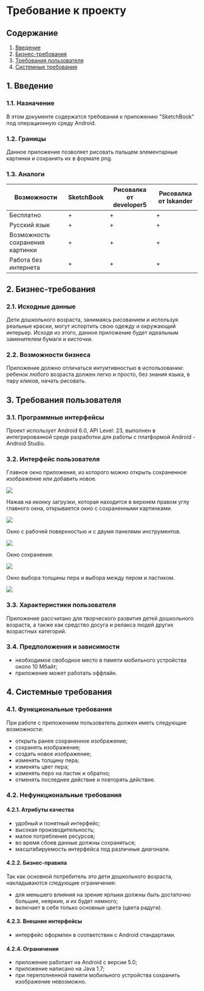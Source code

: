 # Требование к проекту
## Содержание
1. [Введение](#b)
2. [Бизнес-требования](#c)
3. [Требования пользователя](#d)
4. [Системные требования](#e)

## 1. <a name="b">Введение</a>

### 1.1. Назначение
В этом документе содержатся требования к приложению "SketchBook" под операционную среду Android.

### 1.2. Границы
Данное приложение позволяет рисовать пальцем элементарные картинки и сохранять их в формате png.

### 1.3. Аналоги

| Возможности | SketchBook | Рисовалка от developer5 |  Рисовалка от Iskander |
|-------------|------------|-------------------------|----------------------|
|Бесплатно| + | + | + |
|Русский язык| + | + | + |
|Возможность сохранения картинки| + | + | + |
|Работа без интернета| + | + | + |

## 2. <a name ="c">Бизнес-требования</a>
### 2.1. Исходные данные
Дети дошкольного возраста, занимаясь рисованием и используя реальные краски, могут испортить свою одежду и окружающий интерьер. Исходя из этого, данное приложение будет идеальным заменителем бумаги и кисточки.
### 2.2. Возможности бизнеса
Приложение должно отличаться интуитивностью в использовании: ребенок любого возраста должен легко и просто, без знания языка,  в пару кликов, начать рисовать.
## 3. <a name = "d">Требования пользователя</a>
### 3.1. Программные интерфейсы
Проект использует Android 6.0, API Level: 23, выполнен в интегрированной среде разработки для работы с платформой Android - Android Studio.
### 3.2. Интерфейс пользователя
Главное окно приложения, из которого можно открыть сохраненное изображение или добавить новое.

![](mockups/Main.png)

Нажав на иконку загрузки, которая находится в верхнем правом углу главного окна, открывается окно с сохраненными картинками.

![](mockups/Loading.png)

Окно с рабочей поверхностью и с двумя панелями инструментов.

![](mockups/Working.png)

Окно сохранения.

![](mockups/Save.png)

Окно выбора толщины пера и выбора между пером и ластиком.

![](mockups/Tools.png)

### 3.3. Характеристики пользователя
Приложение рассчитано для творческого развития детей дошкольного возраста, а также как средство досуга и релакса людей других возрастных категорий.
### 3.4. Предположения и зависимости
* необходимое свободное место в памяти мобильного устройства около 10 Мбайт;
* приложение может работать оффлайн.



## 4. <a name = "e">Системные требования</a>

### 4.1. Функциональные требования
При работе с приложением пользователь должен иметь следующие возможности:
* открыть ранее сохраненное изображение;
* сохранять изображение;
* создать новое изображение;
* изменять толщину пера;
* изменять цвет пера;
* изменять перо на ластик и обратно;
* отменять последнее действие и повторять действие.

### 4.2. Нефункциональные требования
#### 4.2.1. Атрибуты качества
* удобный и понятный интерфейс;
* высокая производительность;
* малое потребление ресурсов;
* во время сбоев данные должны сохраняться;
* масштабируемость интерфейса под различные диагонали.

#### 4.2.2. Бизнес-правила
Так как основной потребитель это дети дошкольного возраста, накладываются следующие ограничения:
* для меньшего влияния на зрение ярлыки должны быть достаточно большие, неяркие, и их будет немного;
* включает в себя только основные цвета (цвета радуги).

#### 4.2.3. Внешние интерфейсы
* интерфейс оформлен в соответствии с Android стандартами.

#### 4.2.4. Ограничения
* приложение работает на Android c версии 5.0;
* приложение написано на Java 1.7;
* при переполненной памяти мобильного устройства сохранить изображение невозможно.
